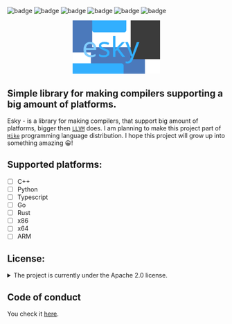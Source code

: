 ![badge](https://img.shields.io/bitbucket/issues-raw/hikelang/esky)
![badge](https://img.shields.io/github/license/hikelang/esky)
![badge](https://img.shields.io/github/downloads/hikelang/esky/total)
![badge](https://img.shields.io/github/commit-activity/m/hikelang/esky)
![badge](https://img.shields.io/github/stars/hikelang/esky)
![badge](https://img.shields.io/tokei/lines/github/hikelang/esky)


<p align="center">
  <img src="images/banner.svg" width="40%"></img>
  <h2>Simple library for making compilers supporting a big amount of platforms.</h2>
</p>

Esky - is a library for making compilers, that support big amount of platforms, bigger then [`LLVM`](https://llvm.org/) does. I am planning to make this project part of [`Hike`](https://github.com/hikelang/hike) programming language distribution. I hope this project will grow up into something amazing 😀!

## Supported platforms:
- [ ] C++
- [ ] Python
- [ ] Typescript
- [ ] Go
- [ ] Rust
- [ ] x86
- [ ] x64
- [ ] ARM

## License:
<details>
<summary>The project is currently under the Apache 2.0 license.</summary>
<pre>
Copyright 2022 Salimgereyev Adi

Licensed under the Apache License, Version 2.0 (the "License");
you may not use this file except in compliance with the License.
You may obtain a copy of the License at

    http://www.apache.org/licenses/LICENSE-2.0

Unless required by applicable law or agreed to in writing, software
distributed under the License is distributed on an "AS IS" BASIS,
WITHOUT WARRANTIES OR CONDITIONS OF ANY KIND, either express or implied.
See the License for the specific language governing permissions and
limitations under the License.
</pre>
</details>

## Code of conduct
You check it [here](https://github.com/hikelang/esky/blob/master/CODE_OF_CONDUCT.md).